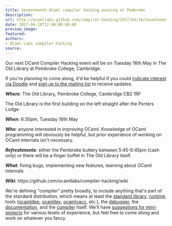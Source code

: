 ```yaml
---
title: Seventeenth OCaml compiler hacking evening at Pembroke
description:
url: http://ocamllabs.github.com/compiler-hacking/2017/04/18/seventeenth-compiler-hacking-may
date: 2017-04-18T12:00:00-00:00
preview_image:
featured:
authors:
- OCaml Labs compiler hacking
source:
---
```


<p>Our next OCaml Compiler Hacking event will be on Tuesday 16th May in The Old Library at Pembroke College, Cambridge.</p>

<p>If you're planning to come along, it'd be helpful if you could <a href="https://doodle.com/poll/dxvcih4d9en2t5vy">indicate interest via Doodle</a> and <a href="http://lists.ocaml.org/admin/cam-compiler-hacking">sign up to the mailing list</a> to receive updates.</p>

<p><em><strong>Where</strong></em>: The Old Library, Pembroke College&#8203;, &#8203;Cambridge&#8203; &#8203;CB2 1RF</p>

<p>&#8203;The Old Library is the first building on the left straight after the Porters Lodge.</p>

<p><em><strong>When</strong></em>: 6:30pm, Tuesday 16&#8203;th &#8203;May</p>

<p><em><strong>Who</strong></em>: anyone interested in improving OCaml. Knowledge of OCaml programming will obviously be helpful, but prior experience of working on OCaml internals isn't necessary.</p>

<p><em><strong>Refreshments</strong></em>: either the Pembroke buttery between 5:45-6:45pm (cash only) or there will be a finger buffet in&#8203; The Old Library&#8203; itself.</p>

<p><em><strong>What</strong></em>: fixing bugs, implementing new features, learning about OCaml internals</p>

<p><em><strong>Wiki</strong></em>: https://github.com/ocamllabs/compiler-hacking/wiki</p>

<p>We're defining &quot;compiler&quot; pretty broadly, to include anything that's part of the standard distribution, which means at least the
 <a href="https://github.com/ocaml/ocaml/tree/trunk/stdlib">standard library</a>,
 <a href="https://github.com/ocaml/ocaml/tree/trunk/byterun">run</a><a href="https://github.com/ocaml/ocaml/tree/trunk/asmrun">time</a>, tools
    (<a href="http://caml.inria.fr/pub/docs/manual-ocaml/depend.html">ocamldep</a>,
     <a href="https://realworldocaml.org/v1/en/html/parsing-with-ocamllex-and-menhir.html">ocamllex</a>,
     <a href="http://caml.inria.fr/pub/docs/manual-ocaml-4.00/manual026.html">ocamlyacc</a>, etc.), the
 <a href="http://caml.inria.fr/pub/docs/manual-ocaml/debugger.html">debugger</a>, the
 <a href="https://github.com/ocaml/ocaml/tree/trunk/manual">documentation</a>, and the
 <a href="https://github.com/ocaml/ocaml">compiler</a> itself. We'll have
 <a href="https://github.com/ocamllabs/compiler-hacking/wiki/Things-to-work-on">suggestions for mini-projects</a> for various levels of experience, but feel free to come along and work on whatever you fancy.</p>

